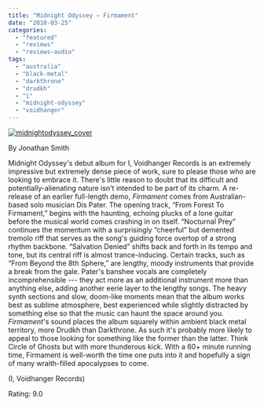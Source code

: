 ```yaml
---
title: "Midnight Odyssey – Firmament"
date: "2010-03-25"
categories: 
  - "featured"
  - "reviews"
  - "reviews-audio"
tags: 
  - "australia"
  - "black-metal"
  - "darkthrone"
  - "drudkh"
  - "i"
  - "midnight-odyssey"
  - "voidhanger"
---
```


[![midnightodyssey_cover](http://www.hellbound.ca/wp-content/uploads/2010/03/midnightodyssey_cover-300x300.jpg "midnightodyssey_cover")](http://www.hellbound.ca/wp-content/uploads/2010/03/midnightodyssey_cover.JPG)

By Jonathan Smith

Midnight Odyssey's debut album for I, Voidhanger Records is an extremely impressive but extremely dense piece of work, sure to please those who are looking to embrace it. There's little reason to doubt that its difficult and potentially-alienating nature isn't intended to be part of its charm. A re-release of an earlier full-length demo, _Firmament_ comes from Australian-based solo musician Dis Pater. The opening track, “From Forest To Firmament,” begins with the haunting, echoing plucks of a lone guitar before the musical world comes crashing in on itself. “Nocturnal Prey” continues the momentum with a surprisingly “cheerful” but demented tremolo riff that serves as the song's guiding force overtop of a strong rhythm backbone. “Salvation Denied” shifts back and forth in its tempo and tone, but its central riff is almost trance-inducing. Certain tracks, such as “From Beyond the 8th Sphere,” are lengthy, moody instruments that provide a break from the gale. Pater's banshee vocals are completely incomprehensible --- they act more as an additional instrument more than anything else, adding another eerie layer to the lengthy songs. The heavy synth sections and slow, doom-like moments mean that the album works best as sublime atmosphere, best experienced while slightly distracted by something else so that the music can haunt the space around you. _Firmament_'s sound places the album squarely within ambient black metal territory, more Drudkh than Darkthrone. As such it's probably more likely to appeal to those looking for something like the former than the latter. Think Circle of Ghosts but with more thunderous kick. With a 60+ minute running time, Firmament is well-worth the time one puts into it and hopefully a sign of many wraith-filled apocalypses to come.

(I, Voidhanger Records)

Rating: 9.0
